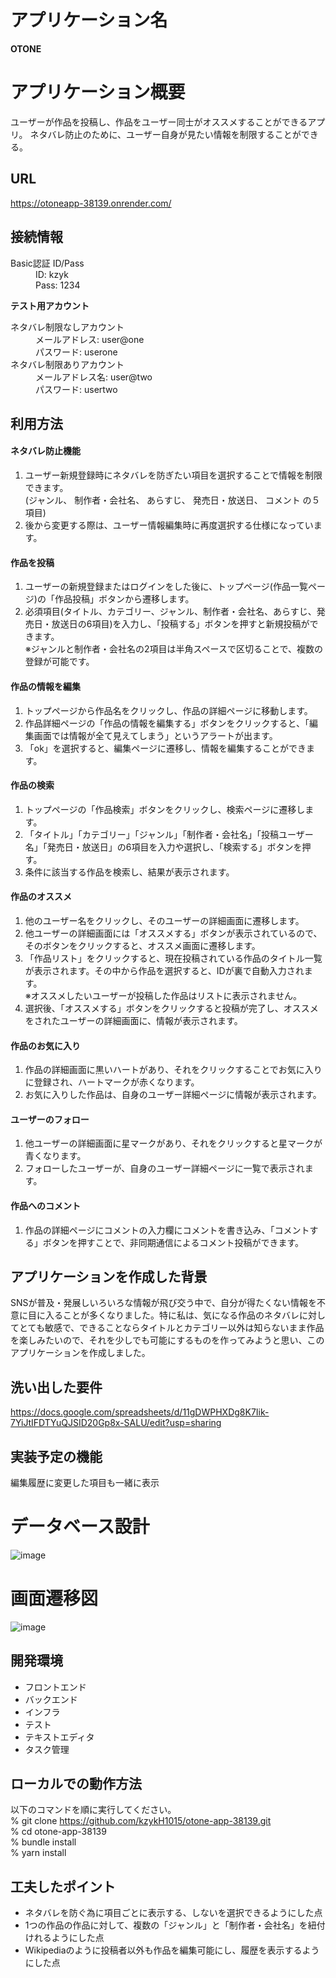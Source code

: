 # アプリケーション名
**OTONE** 

# アプリケーション概要
ユーザーが作品を投稿し、作品をユーザー同士がオススメすることができるアプリ。
ネタバレ防止のために、ユーザー自身が見たい情報を制限することができる。

## URL
https://otoneapp-38139.onrender.com/

## 接続情報
<dl>
  <dt>Basic認証 ID/Pass</dt>
  <dd>ID: kzyk</dd>
  <dd>Pass: 1234</dd>
</dl>

**テスト用アカウント**
<dl>
    <dt>ネタバレ制限なしアカウント</dt>
      <dd>メールアドレス: user@one</dd>
      <dd>パスワード: userone</dd>
    <dt>ネタバレ制限ありアカウント</dt>
      <dd>メールアドレス名: user@two</dd>
      <dd>パスワード: usertwo</dd>
</dl>

## 利用方法
#### ネタバレ防止機能
1. ユーザー新規登録時にネタバレを防ぎたい項目を選択することで情報を制限できます。<br>
 (ジャンル、 制作者・会社名、 あらすじ、 発売日・放送日、 コメント の５項目)
2. 後から変更する際は、ユーザー情報編集時に再度選択する仕様になっています。
#### 作品を投稿
1. ユーザーの新規登録またはログインをした後に、トップページ(作品一覧ページ)の「作品投稿」ボタンから遷移します。
2. 必須項目(タイトル、カテゴリー、ジャンル、制作者・会社名、あらすじ、発売日・放送日の6項目)を入力し、「投稿する」ボタンを押すと新規投稿ができます。<br>
  ※ジャンルと制作者・会社名の2項目は半角スペースで区切ることで、複数の登録が可能です。
#### 作品の情報を編集
1. トップページから作品名をクリックし、作品の詳細ページに移動します。
2. 作品詳細ページの「作品の情報を編集する」ボタンをクリックすると、「編集画面では情報が全て見えてしまう」というアラートが出ます。<br>
3. 「ok」を選択すると、編集ページに遷移し、情報を編集することができます。
#### 作品の検索
1. トップページの「作品検索」ボタンをクリックし、検索ページに遷移します。
2. 「タイトル」「カテゴリー」「ジャンル」「制作者・会社名」「投稿ユーザー名」「発売日・放送日」の6項目を入力や選択し、「検索する」ボタンを押す。
3. 条件に該当する作品を検索し、結果が表示されます。
#### 作品のオススメ
1. 他のユーザー名をクリックし、そのユーザーの詳細画面に遷移します。
2. 他ユーザーの詳細画面には「オススメする」ボタンが表示されているので、そのボタンをクリックすると、オススメ画面に遷移します。
3. 「作品リスト」をクリックすると、現在投稿されている作品のタイトル一覧が表示されます。その中から作品を選択すると、IDが裏で自動入力されます。<br>
※オススメしたいユーザーが投稿した作品はリストに表示されません。
4. 選択後、「オススメする」ボタンをクリックすると投稿が完了し、オススメをされたユーザーの詳細画面に、情報が表示されます。
#### 作品のお気に入り
1. 作品の詳細画面に黒いハートがあり、それをクリックすることでお気に入りに登録され、ハートマークが赤くなります。
2. お気に入りした作品は、自身のユーザー詳細ページに情報が表示されます。
#### ユーザーのフォロー
1. 他ユーザーの詳細画面に星マークがあり、それをクリックすると星マークが青くなります。
2. フォローしたユーザーが、自身のユーザー詳細ページに一覧で表示されます。
#### 作品へのコメント
1. 作品の詳細ページにコメントの入力欄にコメントを書き込み、「コメントする」ボタンを押すことで、非同期通信によるコメント投稿ができます。

## アプリケーションを作成した背景
SNSが普及・発展しいろいろな情報が飛び交う中で、自分が得たくない情報を不意に目に入ることが多くなりました。特に私は、気になる作品のネタバレに対してとても敏感で、できることならタイトルとカテゴリー以外は知らないまま作品を楽しみたいので、それを少しでも可能にするものを作ってみようと思い、このアプリケーションを作成しました。

## 洗い出した要件
https://docs.google.com/spreadsheets/d/11gDWPHXDg8K7Iik-7YiJtIFDTYuQJSID20Gp8x-SALU/edit?usp=sharing

## 実装予定の機能
編集履歴に変更した項目も一緒に表示


# データベース設計

![image](https://user-images.githubusercontent.com/108124770/199020974-bb2b9058-dded-42ee-9dcf-73b0c83251f4.png)

# 画面遷移図

![image](https://user-images.githubusercontent.com/108124770/199021108-8f6451f3-181c-4b2f-a3de-279b67bca225.png)

## 開発環境
- フロントエンド
- バックエンド
- インフラ
- テスト
- テキストエディタ
- タスク管理

## ローカルでの動作方法
以下のコマンドを順に実行してください。<br>
% git clone https://github.com/kzykH1015/otone-app-38139.git<br>
% cd otone-app-38139<br>
% bundle install<br>
% yarn install<br>

## 工夫したポイント
- ネタバレを防ぐ為に項目ごとに表示する、しないを選択できるようにした点
- 1つの作品の作品に対して、複数の「ジャンル」と「制作者・会社名」を紐付けれるようにした点
- Wikipediaのように投稿者以外も作品を編集可能にし、履歴を表示するようにした点